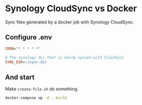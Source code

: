 Synology CloudSync vs Docker
============================

Sync files generated by a docker job with Synology CloudSync.

## Configure .env

```ini
CRON="* * * * *"

# The synology dir that is being synced with CloudSync
SYNC_DIR=~/sync-dir
```

## And start

Make `create-file.sh` do something.

```sh
docker-compose up -d --build
```
